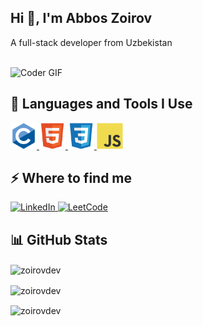 ## Hi 👋, I'm Abbos Zoirov
A full-stack developer from Uzbekistan

<br>
<img alt="Coder GIF" height=250 width=350 src="https://miro.medium.com/max/1360/0*7Q3yvSIv_t0ioJ-Z.gif" />

## 🚀 Languages and Tools I Use
<p>
  <a href="https://www.cprogramming.com/" target="_blank">
    <img src="https://raw.githubusercontent.com/devicons/devicon/master/icons/c/c-original.svg" alt="C" width="42" height="42" />
  </a>
  <a href="https://developer.mozilla.org/en-US/docs/Web/HTML" target="_blank">
    <img src="https://raw.githubusercontent.com/devicons/devicon/master/icons/html5/html5-original.svg" alt="HTML" width="42" height="42" />
  </a>
  <a href="https://developer.mozilla.org/en-US/docs/Web/CSS" target="_blank">
    <img src="https://raw.githubusercontent.com/devicons/devicon/master/icons/css3/css3-original.svg" alt="CSS" width="42" height="42" />
  </a>
  <a href="https://www.javascript.com/" target="_blank">
    <img src="https://raw.githubusercontent.com/devicons/devicon/master/icons/javascript/javascript-original.svg" alt="JavaScript" width="42" height="42" />
  </a>
</p>

## ⚡️ Where to find me
<p>
  <a href="https://www.linkedin.com/in/dotnetbuilt" target="_blank">
    <img src="https://img.shields.io/badge/-LinkedIn-%230077B5?style=for-the-badge&logo=linkedin&logoColor=white" alt="LinkedIn" />
  </a>
  <a href="https://leetcode.com/zoirov1/" target="_blank">
    <img src="https://img.shields.io/badge/LeetCode-000?style=for-the-badge&logo=LeetCode&logoColor=yellow" alt="LeetCode" />
  </a>
</p>

## 📊 GitHub Stats
<p>
  <img align="center" src="https://github-readme-stats.vercel.app/api?username=zoirovdev&show_icons=true&locale=en" alt="zoirovdev" />
</p>
<p>
  <img align="center" src="https://github-readme-streak-stats.herokuapp.com/?user=zoirovdev&" alt="zoirovdev" />
</p>
<p>
  <img align="center" src="https://github-readme-stats.vercel.app/api/top-langs?username=zoirovdev&show_icons=true&locale=en&layout=compact" alt="zoirovdev" />
</p>
